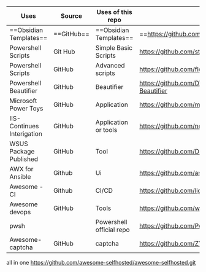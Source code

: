 
| Uses                       | Source  | Uses of this repo        | Source URL                                           |
| -------------------------- | ------- | ------------------------ | ---------------------------------------------------- |
| ==Obsidian  Templates==        | ==GitHub==  | ==Obsidian Templates==   | ==https://github.com/llZektorll/OB_Template/tree/main==  |
| Powershell Scripts         | Git Hub | Simple Basic Scripts     | https://github.com/stefanstranger/PowerShell         |
| Powershell Scripts         | GitHub  | Advanced scripts         | https://github.com/fleschutz/PowerShell              |
| Powershell Beautifier      | GitHub  | Beautifier               | https://github.com/DTW-DanWard/PowerShell-Beautifier |
| Microsoft Power Toys       | GitHub  | Application              | https://github.com/microsoft/PowerToys               |
| IIS-Continues Interigation | GitHub  | Application or tools     | https://github.com/neurospeech/iis-ci                |
| WSUS Package Published     | GitHub  | Tool                     | https://github.com/DCourtel/Wsus_Package_Publisher   |
| AWX for Ansible            | Github  | Ui                       | https://github.com/ansible/awx                       |
| Awesome - CI               | Github  | CI/CD                    | https://github.com/ligurio/awesome-ci                |
| Awesome devops             | GitHub  | Tools                    | https://github.com/wmariuss/awesome-devops           |
| pwsh                       |         | Powershell official repo | https://github.com/PowerShell/PowerShell             |
| Awesome-captcha            | GitHub  | captcha                  | https://github.com/ZYSzys/awesome-captcha            |
all in one 
https://github.com/awesome-selfhosted/awesome-selfhosted.git